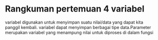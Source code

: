 # Rangkuman pertemuan 4 variabel
variabel digunakan untuk menyimpan suatu nilai/data yang dapat kita panggil kembali. variabel dapat menyimpan berbagai tipe data.Parameter merupakan variabel yang menampung nilai untuk diproses di dalam fungsi